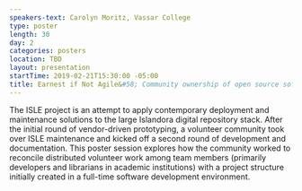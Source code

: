 ```yaml
---
speakers-text: Carolyn Moritz, Vassar College
type: poster
length: 30
day: 2
categories: posters
location: TBD
layout: presentation
startTime: 2019-02-21T15:30:00 -05:00
title: Earnest if Not Agile&#58; Community ownership of open source software solutions
---
```

The ISLE project is an attempt to apply contemporary deployment and maintenance solutions to the large Islandora digital repository stack. After the initial round of vendor-driven prototyping, a volunteer community took over ISLE maintenance and kicked off a second round of development and documentation. This poster session explores how the community worked to reconcile distributed volunteer work among team members (primarily developers and librarians in academic institutions) with a project structure initially created in a full-time software development environment.